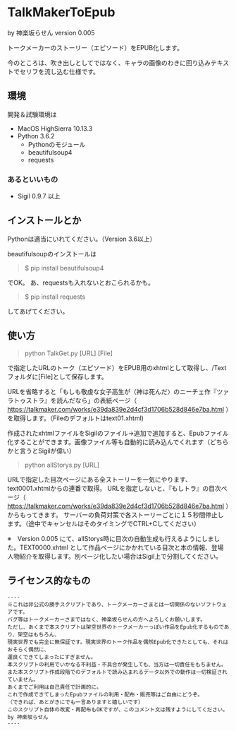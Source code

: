 # TalkMakerToEpub

by 神楽坂らせん version 0.005

トークメーカーのストーリー（エピソード）をEPUB化します。

今のところは、吹き出しとしてではなく、キャラの画像のわきに回り込みテキストでセリフを流し込む仕様です。

## 環境

開発＆試験環境は

* MacOS HighSierra 10.13.3
* Python 3.6.2
    * Pythonのモジュール
    * beautifulsoup4
    * requests

### あるといいもの

* Sigil 0.9.7 以上

## インストールとか

Pythonは適当にいれてください。（Version 3.6以上）

beautifulsoupのインストールは

>$ pip install beautifulsoup4

でOK。
あ、requestsも入れないとおこられるかも。

>$ pip install requests

してあげてください。

## 使い方

>python TalkGet.py [URL] [File]

で指定したURLのトーク（エピソード）をEPUB用のxhtmlとして取得し、/Textフォルダに[File]として保存します。

URLを省略すると「もしも敬虔な女子高生が〈神は死んだ〉のニーチェ作『ツァラトゥストラ』を読んだなら」の表紙ページ（ https://talkmaker.com/works/e39da839e2d4cf3d1706b528d846e7ba.html ）を取得します。（Fileのデフォルトはtext01.xhtml)

作成されたxhtmlファイルをSigilのファイル->追加で追加すると、Epubファイル化することができます。画像ファイル等も自動的に読み込んでくれます（どちらかと言うとSigilが偉い）

>python allStorys.py [URL]

URLで指定した目次ページにある全ストーリーを一気にやります、text0001.xhtmlからの連番で取得。
URLを指定しないと、『もしトラ』の目次ページ（ https://talkmaker.com/works/e39da839e2d4cf3d1706b528d846e7ba.html ）からもってきます。
サーバーの負荷対策で各ストーリーごとに１５秒間停止します。（途中でキャンセルはそのタイミングでCTRL+Cしてください）

※　Version 0.005 にて、allStorys時に目次の自動生成も行えるようにしました。TEXT0000.xhtml として作品ページにかかれている目次と本の情報、登場人物紹介を取得します。別ページ化したい場合はSigil上で分割してください。

## ライセンス的なもの
	----
    ※これは非公式の勝手スクリプトであり、トークメーカーさまとは一切関係のないソフトウェアです。
    バグ等はトークメーカーさまではなく、神楽坂らせんの方へよろしくお願いします。
    ただし、あくまで本スクリプトは架空世界のトークメーカーっぽい作品をEpub化するものであり、架空はもちろん、
	現実世界でも完全に無保証です。現実世界のトーク作品を偶然Epub化できたとしても、それはおそらく偶然に、
	運良くできてしまったにすぎません。
    本スクリプトの利用でいかなる不利益・不具合が発生しても、当方は一切責任をもちません。
    また本スクリプト作成段階でのデフォルトで読み込まれるデータ以外での動作は一切検証されていません。
    あくまでご利用は自己責任で計画的に。
    これで作成できてしまったEpubファイルの利用・配布・販売等はご自由にどうぞ。
    （できれば、あとがきにでも一言ありますと嬉しいです）
    このスクリプト自体の改変・再配布もOKですが、このコメント文は残すようにしてください。
    by 神楽坂らせん　
    ----

